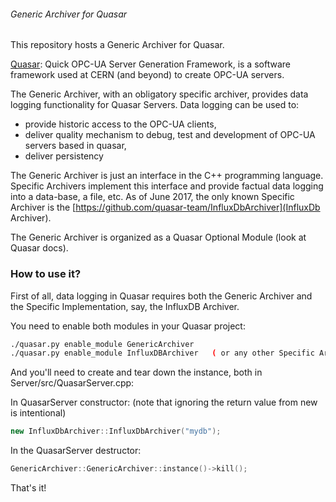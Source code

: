 ###### Generic Archiver for Quasar ######

This repository hosts a Generic Archiver for Quasar.

[Quasar](https://github.com/quasar-team/quasar): Quick OPC-UA Server Generation Framework, is a software framework used at CERN (and beyond) to create OPC-UA servers.

The Generic Archiver, with an obligatory specific archiver, provides data logging functionality for Quasar Servers. Data logging can be used to:

* provide historic access to the OPC-UA clients,
* deliver quality mechanism to debug, test and development of OPC-UA servers based in quasar,
* deliver persistency

The Generic Archiver is just an interface in the C++ programming language. Specific Archivers implement this interface and provide factual data logging into a data-base, a file, etc. As of June 2017, the only known Specific Archiver is the [https://github.com/quasar-team/InfluxDbArchiver](InfluxDb Archiver).

The Generic Archiver is organized as a Quasar Optional Module (look at Quasar docs).
 
### How to use it? ###

First of all, data logging in Quasar requires both the Generic Archiver and the Specific Implementation, say, the InfluxDB Archiver.

You need to enable both modules in your Quasar project:

```bash
./quasar.py enable_module GenericArchiver
./quasar.py enable_module InfluxDBArchiver   ( or any other Specific Archiver)
```

And you'll need to create and tear down the instance, both in Server/src/QuasarServer.cpp:

In QuasarServer constructor: (note that ignoring the return value from new is intentional)

```c++
new InfluxDbArchiver::InfluxDbArchiver("mydb");
```

In the QuasarServer destructor:

```c++
GenericArchiver::GenericArchiver::instance()->kill();
```

That's it! 

